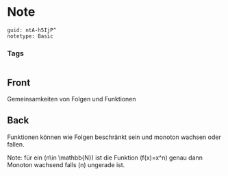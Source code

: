 # Note
```
guid: ntA-h5IjP^
notetype: Basic
```

### Tags
```
```

## Front
Gemeinsamkeiten von Folgen und Funktionen

## Back
Funktionen können wie Folgen beschränkt sein und monoton wachsen oder fallen.

Note: für ein \(n\in \mathbb{N}\) ist die Funktion \(f(x)=x^n\) genau dann Monoton wachsend falls \(n\) ungerade ist.

